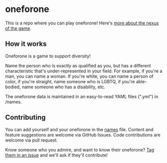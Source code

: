oneforone
=========

This is a repo where you can play oneforone! Here's [more about the nexus of the game](http://www.forbes.com/sites/deannazandt/2012/07/09/a-challenge-to-digital-influencers-join-the-one4one-game/).


How it works
---
Oneforone is a game to support diversity! 

Name the person who is exactly as qualified as you, but has a different characteristic that's under-represented in your field. For example, if you're a man, you can name a woman. If you're white, you can name a person of color, if you're straight, name someone who is LGBTQ, if you're able-bodied, name someone who has a disability, etc. 

The oneforone data is maintained in an easy-to-read YAML files (".yml") in /names.


Contributing
---
You can add yourself and your oneforone in the [names](https://github.com/techladymafia/oneforone/blob/master/names.yml) file. Content and feature suggestions are welcome via GitHub Issues. Code contributions are welcome via pull request.

Know someone who you admire, and want to know their oneforone? [Tag them in an issue](https://github.com/techladymafia/oneforone/issues/new) and we'll ask if they'll contribute!
